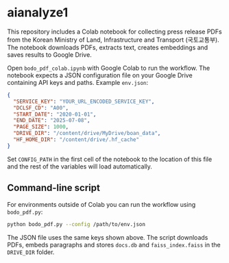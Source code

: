 # aianalyze1

This repository includes a Colab notebook for collecting press release PDFs from the Korean Ministry of Land, Infrastructure and Transport (국토교통부). The notebook downloads PDFs, extracts text, creates embeddings and saves results to Google Drive.

Open `bodo_pdf_colab.ipynb` with Google Colab to run the workflow. The notebook
expects a JSON configuration file on your Google Drive containing API keys and
paths. Example `env.json`:

```json
{
  "SERVICE_KEY": "YOUR_URL_ENCODED_SERVICE_KEY",
  "DCLSF_CD": "A00",
  "START_DATE": "2020-01-01",
  "END_DATE": "2025-07-08",
  "PAGE_SIZE": 1000,
  "DRIVE_DIR": "/content/drive/MyDrive/boan_data",
  "HF_HOME_DIR": "/content/drive/.hf_cache"
}
```

Set `CONFIG_PATH` in the first cell of the notebook to the location of this file
and the rest of the variables will load automatically.

## Command-line script
For environments outside of Colab you can run the workflow using `bodo_pdf.py`:

```bash
python bodo_pdf.py --config /path/to/env.json
```

The JSON file uses the same keys shown above. The script downloads PDFs,
embeds paragraphs and stores `docs.db` and `faiss_index.faiss` in the
`DRIVE_DIR` folder.
